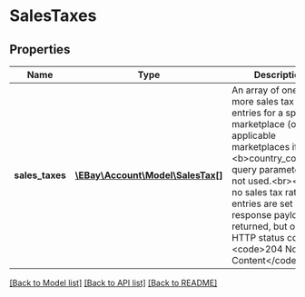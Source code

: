 # SalesTaxes

## Properties
Name | Type | Description | Notes
------------ | ------------- | ------------- | -------------
**sales_taxes** | [**\EBay\Account\Model\SalesTax[]**](SalesTax.md) | An array of one or more sales tax rate entries for a specific marketplace (or all applicable marketplaces if the &lt;b&gt;country_code&lt;/b&gt; query parameter is not used.&lt;br&gt;&lt;br&gt;If no sales tax rate entries are set up, no response payload is returned, but only an HTTP status code of &lt;code&gt;204 No Content&lt;/code&gt;. | [optional] 

[[Back to Model list]](../../README.md#documentation-for-models) [[Back to API list]](../../README.md#documentation-for-api-endpoints) [[Back to README]](../../README.md)

